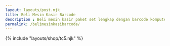 ```yaml
---
layout: layouts/post.njk
title: Beli Mesin Kasir Barcode
description : Beli mesin kasir paket set lengkap dengan barcode komputer all in one.
permalink: /belimesinkasibarcode/
---
```


{% include "layouts/shop/tc5.njk" %}
